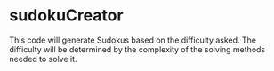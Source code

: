 # sudokuCreator
This code will generate Sudokus based on the difficulty asked. The difficulty will be determined by the complexity of the solving methods needed to solve it.
